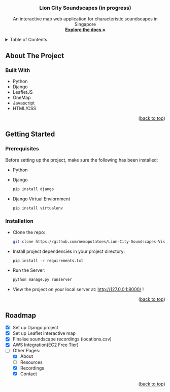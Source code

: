 <a name="readme-top"></a>

<!-- PROJECT LOGO -->
<br />
<div align="center">

<h3 align="center">Lion City Soundscapes (in progress)</h3>

  <p align="center">
    An interactive map web application for characteristic soundscapes in Singapore
    <br />
    <a href="https://github.com/nemopotatoes/Lion-City-Soundscapes-Visualisation"><strong>Explore the docs »</strong></a>
    <br />
  </p>
</div>

<!-- TABLE OF CONTENTS -->
<details>
  <summary>Table of Contents</summary>
  <ol>
    <li>
      <a href="#about-the-project">About The Project</a>
      <ul>
        <li><a href="#built-with">Built With</a></li>
      </ul>
    </li>
    <li>
      <a href="#getting-started">Getting Started</a>
      <ul>
        <li><a href="#prerequisites">Prerequisites</a></li>
        <li><a href="#installation">Installation</a></li>
      </ul>
    </li>
    <li><a href="#roadmap">Roadmap</a></li>
  </ol>
</details>

<!-- ABOUT THE PROJECT -->

## About The Project

### Built With

- Python
- Django
- LeafletJS
- OneMap
- Javascript
- HTML/CSS

<p align="right">(<a href="#readme-top">back to top</a>)</p>

<!-- GETTING STARTED -->

## Getting Started

### Prerequisites

Before setting up the project, make sure the following has been installed:

- Python

- Django

  ```sh
  pip install django
  ```

- Django Virtual Enviornment
  ```sh
  pip install virtualenv
  ```

### Installation

- Clone the repo:

  ```sh
  git clone https://github.com/nemopotatoes/Lion-City-Soundscapes-Visualisation.git
  ```

- Install project dependencies in your project directory:

  ```sh
  pip install -r requirements.txt
  ```

- Run the Server:

  ```sh
  python manage.py runserver
  ```

- View the project on your local server at: http://127.0.0.1:8000/ !

<p align="right">(<a href="#readme-top">back to top</a>)</p>

<!-- ROADMAP -->

## Roadmap

- [x] Set up Django project
- [x] Set up Leaflet interactive map
- [x] Finalise soundscape recordings (locations.csv)
- [x] AWS Integration(EC2 Free Tier)
- [ ] Other Pages:
  - [x] About
  - [ ] Resources
  - [x] Recordings
  - [x] Contact

<p align="right">(<a href="#readme-top">back to top</a>)</p>
